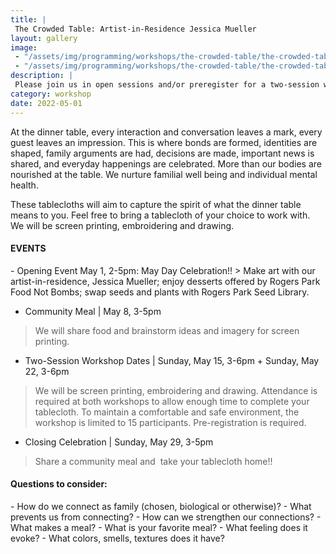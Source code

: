 ```yaml
---
title: |
 The Crowded Table: Artist-in-Residence Jessica Mueller
layout: gallery
image:
 - "/assets/img/programming/workshops/the-crowded-table/the-crowded-table-1x1.jpg"
 - "/assets/img/programming/workshops/the-crowded-table/the-crowded-table-1x1.jpg"
description: |
 Please join us in open sessions and/or preregister for a two-session workshop to create your own family tablecloth and contribute to the PO Box community tablecloth.
category: workshop
date: 2022-05-01
---
```

At the dinner table, every interaction and conversation leaves a mark, every guest leaves an impression. This is where bonds are formed, identities are shaped, family arguments are had, decisions are made, important news is shared, and everyday happenings are celebrated. More than our bodies are nourished at the table. We nurture familial well being and individual mental health.

These tablecloths will aim to capture the spirit of what the dinner table means to you. Feel free to bring a tablecloth of your choice to work with. We will be screen printing, embroidering and drawing.

<h4>EVENTS</h4>
- Opening Event May 1, 2-5pm: May Day Celebration!!
> Make art with our artist-in-residence, Jessica Mueller; enjoy desserts offered by Rogers Park Food Not Bombs; swap seeds and plants with Rogers Park Seed Library.

- Community Meal | May 8, 3-5pm
> We will share food and brainstorm ideas and imagery for screen printing.

- Two-Session Workshop Dates | Sunday, May 15, 3-6pm + Sunday, May 22, 3-6pm
> We will be screen printing, embroidering and drawing. Attendance is required at both workshops to allow enough time to complete your tablecloth. To maintain a comfortable and safe environment, the workshop is limited to 15 participants. Pre-registration is required.

- Closing Celebration | Sunday, May 29, 3-5pm
> Share a community meal and  take your tablecloth home!!

<h4>Questions to consider:</h4>
- How do we connect as family (chosen, biological or otherwise)?
- What prevents us from connecting?
- How can we strengthen our connections?
- What makes a meal?
- What is your favorite meal?
- What feeling does it evoke?
- What colors, smells, textures does it have?